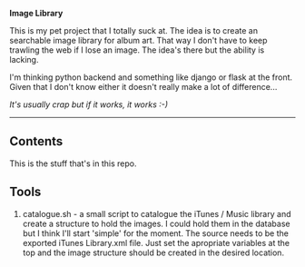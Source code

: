 **Image Library**

This is my pet project that I totally suck at. The idea is to create an searchable image library for album art. That way I don't have to keep trawling the web if I lose an image. The idea's there but the ability is lacking.

I'm thinking python backend and something like django or flask at the front. Given that I don't know either it doesn't really make a lot of difference...

*It's usually crap but if it works, it works :-)*

---

## Contents

This is the stuff that's in this repo.

## Tools 

1. catalogue.sh - a small script to catalogue the iTunes / Music library and create a structure to hold the images. I could hold them in the database but I think I'll start 'simple' for the moment. The source needs to be the exported iTunes Library.xml file. Just set the apropriate variables at the top and the image structure should be created in the desired location.